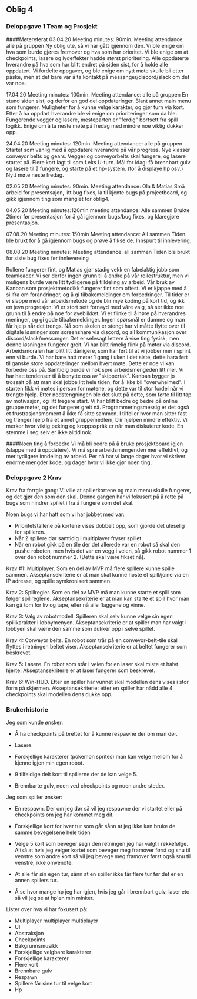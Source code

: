 ## Oblig 4
### Deloppgave 1 Team og Prosjekt

####Møtereferat
03.04.20
Meeting minutes: 90min.
Meeting attendance: alle på gruppen
Ny oblig ute, så vi har gått igjennom den. Vi ble enige om hva som burde gjøres fremover og hva som har prioritet.
Vi ble enige om at checkpoints, lasere og lydeffekter hadde størst prioritering. Alle oppdaterte hverandre på hva som har blitt endret
på siden sist, for å holde alle oppdatert. Vi fordelte oppgaver, og ble enige om nytt møte skulle bli etter påske, men at det bare var
å ta kontakt på messanger/discord/slack om det var noe.

17.04.20
Meeting minutes: 100min.
Meeting attendance: alle på gruppen
En stund siden sist, og derfor en god del oppdateringer. Blant annet main menu som fungerer. Muligheter for å kunne velge karakter, og gjør turn via kort.
Etter å ha oppdart hverandre ble vi enige om prioriteringer som da ble: Fungerende vegger og lasere, mesteparten er "ferdig" bortsett fra spill logikk.
Enige om å ta neste møte på fredag med mindre noe viktig dukker opp.

24.04.20
Meeting minutes: 120min.
Meeting attendance: alle på gruppen
Startet som vanlig med å oppdatere hverandre på vår progress. Nye klasser conveyor belts og gears. Vegger og conveyorbelts skal fungere, og lasere startet på.
Flere kort lagt til som f.eks U-turn.
Mål for idag: få brennbart gulv og lasere til å fungere, og starte på et hp-system. (for å displaye hp osv.)
Nytt møte neste fredag. 

02.05.20
Meeting minutes: 90min.
Meeting attendance: Ola & Matias
Små arbeid for presentsajon, litt bug fixes, la til kjente bugs på projectboard, og gikk igjennom ting som manglet for oblig4. 

04.05.20
Meeting minutes:120min
meeting attendance: Alle sammen
Brukte  2timer før presentasjon for å gå igjennom bugs/bug fixes, og klaregjøre presentasjon.

07.08.20
Meeting minutes: 150min
Meeting attendance: All sammen
Tiden ble brukt for å gå igjennom bugs og prøve å fikse de. Innspurt til innlevering.

08.08.20
Meeting minutes:
Meeting attendance: all sammen
Tiden ble brukt for siste bug fixes før innlevereing


Rollene fungerer fint, og Matias gjør stadig vekk en fabelaktig jobb som teamleader. Vi ser derfor ingen grunn til å endre på vår rollestruktur, men vi muligens burde være litt tydligeree på tilldeling av arbeid.
Vår bruk av Kanban som prosjektmetodikk fungerer fint som oftest. Vi er kjappe med å si ifra om forandringer, og å gi tilbakemeldinger om forbedringer. Til tider er vi slappe med vår arbeidsmetode og de blir mye koding på kort tid,
og ikk en jevn progresjon. 
Vi er stort sett fornøyd med våre valg, så ser ikke noe grunn til å endre på noe for øyeblikket.
Vi er flinke til å høre på hverandres meninger, og gi gode tilbakemeldinger. Ingen spørsmål er dumme og man får hjelp når det trengs. 
Nå som skolen er stengt har vi måtte flytte over til digitale løsninger som screenshare via discord, og all kommunikasjon over discord/slack/messanger. Det er selvsagt lettere å vise ting fysisk, men denne løsningen fungerer greit.
Vi har blitt rimelig flink på møter via discord. Arbeidsmoralen har blitt litt dårligere, som har ført til at vi jobber mer i sprint enn vi burde.
Vi har bare hatt møter 1 gang i uken i det siste, dette hara ført til ganske store oppdateringer mellom hvert møte. Dette er noe vi kan
forbedre oss på. Samtidig burde vi nok spre arbeidsmengeden litt mer. Vi har hatt tendenser til å benytte oss av "skippertak".
Kanban bygger jo trossalt på att man skal jobbe litt hele tiden, for å ikke bli "overwhelmed".
I starten fikk vi møtes i person for møtene, og dette var til stor fordel når vi trengte hjelp. Etter nedstengningen ble det slutt på dette,
som førte til litt tap av motivasjon, og litt tregere start. Vi har blitt bedre og bedre på online gruppe møter, og det fungerer greit nå.
Programmeringsmessig er det også et frustrasjonsmoment å ikke få sitte sammen. I tilfeller hvor man sitter fast og trenger hjelp fra et annet gruppemedlem, blir hjelpen mindre effektiv. Vi merker hvor viktig peking og kroppsspråk er når man diskuterer kode.
En stemme i seg selv er ikke alltid nok.


####Noen ting å forbedre
Vi må bli bedre på å bruke prosjektboard igjen (slappe med å oppdatere).
Vi må spre arbeidsmengenden mer effektivt, og mer tydligere inndeling av arbeid.  Per nå har vi lange dager hvor vi skriver enorme mengder kode, og dager hvor vi ikke gjør noen ting.





### Deloppgave 2 Krav
Krav fra forrgie gang:
Vi ville at spillerkortene og main menu skulle fungerer, og det gjør den som den skal.
Denne gangen har vi fokusert på å rette på bugs som hindrer spillet i fra å fungere som det skal.

Noen bugs vi har hatt som vi har jobbet med var:
* Prioritetstallene på kortene vises dobbelt opp, som gjorde det uleselig for spilleren.
* Når 2 spillere dør samtidig i multiplayer fryser spillet.
* Når en robot gikk på en tile der det allerede var en robot så skal den pushe roboten, men hvis det var en vegg i veien, så gikk robot nummer 1 over den robot nummer 2. (Dette skal være fikset nå).

Krav #1: 
Multiplayer. Som en del av MVP må flere spillere kunne spille sammen. Akseptansekriterie er at man skal kunne hoste et spill/joine via en IP adresse, og spille symkronisert sammen.<br>

Krav 2: Spillregler. Som en del av MVP må man kunne starte et spill som følger spillreglene. Akseptansekriterie er at man kan starte et spill hvor man kan gå tom for liv og tape, eller nå alle flaggene og vinne.

Krav 3: Valg av robotmodell. Spilleren skal selv kunne velge sin egen spillkarakter i lobbymenyen. Akseptansekriterie er at spiller man har valgt i lobbyen skal være den samme som dukker opp i selve spillet.

Krav 4: Conveyor belts. En robot som trår på en conveyor-belt-tile skal flyttes i retningen beltet viser. Akseptansekriterie er at beltet fungerer som beskrevet.

Krav 5: Lasere. En robot som står i veien for en laser skal miste et halvt hjerte. Akseptansekriterie er at laser fungerer som beskrevet.

Krav 6: Win-HUD. Etter en spiller har vunnet skal modellen dens vises i stor form på skjermen. Akseptansekriterie: etter en spiller har nådd alle 4 checkpoints skal modellen dens dukke opp.

### Brukerhistorie

Jeg som kunde ønsker:

* Å ha checkpoints på brettet for å kunne respawne der om man dør.
 
* Lasere.

* Forskjellige karakterer (pokemon sprites) man kan velge mellom for å kjenne igjen min egen robot.

* 9 tilfeldige delt kort til spillerne der de kan velge 5.

* Brennbarte gulv, noen ved checkpoints og noen andre steder.

Jeg som spiller ønsker:

* En respawn. Der om jeg dør så vil jeg respawne der vi startet eller på checkpoints om jeg har kommet meg dit.

* Forskjellige kort for hver tur som går sånn at jeg ikke kan bruke de samme bevegelsene hele tiden

* Velge 5 kort som beveger seg i den retningen jeg har valgt i rekkefølge.
Altså at hvis jeg velger kortet som beveger meg framover først og snu til venstre som andre kort så vil jeg bevege meg framover først også snu til venstre,
ikke omvendte.

* At alle får sin egen tur, 
sånn at en spiller ikke får flere tur før det er en annen spillers tur.

* Å se hvor mange hp jeg har igjen, hvis jeg går i brennbart gulv, laser etc så vil jeg se at hp'en min minker.

Lister over hva vi har fokusert på:

* Multiplayer multiplayer multiplayer
* UI
* Abstraksjon
* Checkpoints
* Bakgrunnsmusikk
* Forskjellige velgbare karakterer
* Forskjellige karakterer
* Flere kort
* Brennbare gulv
* Respawn
* Spillere får sine tur til velge kort
* Hp